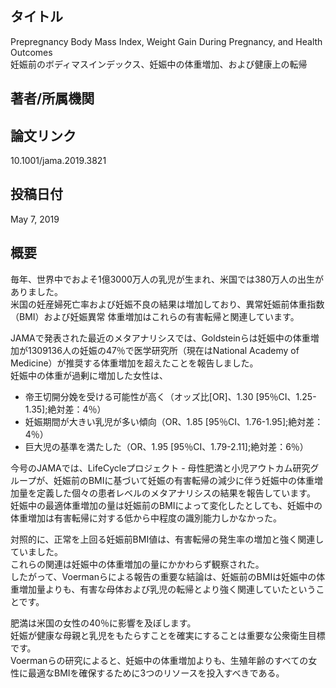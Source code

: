## タイトル
Prepregnancy Body Mass Index, Weight Gain During Pregnancy, and Health Outcomes  
妊娠前のボディマスインデックス、妊娠中の体重増加、および健康上の転帰

## 著者/所属機関

## 論文リンク
10.1001/jama.2019.3821

## 投稿日付
May 7, 2019

## 概要
毎年、世界中でおよそ1億3000万人の乳児が生まれ、米国では380万人の出生がありました。  
米国の妊産婦死亡率および妊娠不良の結果は増加しており、異常妊娠前体重指数（BMI）および妊娠異常 体重増加はこれらの有害転帰と関連しています。

JAMAで発表された最近のメタアナリシスでは、Goldsteinらは妊娠中の体重増加が1309136人の妊娠の47％で医学研究所（現在はNational Academy of Medicine）が推奨する体重増加を超えたことを報告しました。  
妊娠中の体重が過剰に増加した女性は、
* 帝王切開分娩を受ける可能性が高く（オッズ比[OR]、1.30 [95％CI、1.25-1.35];絶対差：4％）
* 妊娠期間が大きい乳児が多い傾向（OR、1.85 [95％CI、1.76-1.95];絶対差：4％）
* 巨大児の基準を満たした（OR、1.95 [95％CI、1.79-2.11];絶対差：6％）

今号のJAMAでは、LifeCycleプロジェクト - 母性肥満と小児アウトカム研究グループが、妊娠前のBMIに基づいて妊娠の有害転帰の減少に伴う妊娠中の体重増加量を定義した個々の患者レベルのメタアナリシスの結果を報告しています。  
妊娠中の最適体重増加の量は妊娠前のBMIによって変化したとしても、妊娠中の体重増加は有害転帰に対する低から中程度の識別能力しかなかった。

対照的に、正常を上回る妊娠前BMI値は、有害転帰の発生率の増加と強く関連していました。  
これらの関連は妊娠中の体重増加の量にかかわらず観察された。  
したがって、Voermanらによる報告の重要な結論は、妊娠前のBMIは妊娠中の体重増加量よりも、有害な母体および乳児の転帰とより強く関連していたということです。

肥満は米国の女性の40％に影響を及ぼします。  
妊娠が健康な母親と乳児をもたらすことを確実にすることは重要な公衆衛生目標です。  
Voermanらの研究によると、妊娠中の体重増加よりも、生殖年齢のすべての女性に最適なBMIを確保するために3つのリソースを投入すべきである。
